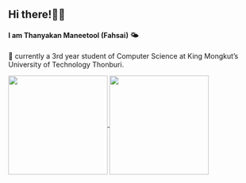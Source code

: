 ## Hi there!👋🏻 

####  I am Thanyakan Maneetool (Fahsai) 🌤 
🌟 currently a 3rd year student of Computer Science at King Mongkut’s University of Technology Thonburi.

<a href="https://github.com/fahsaifst/github-readme-stats">
  <img height=200 align="center" src="https://github-readme-stats.vercel.app/api?username=fahsaifst&theme=buefy" />
</a>
<a href="https://github.com/fahsaifst/convoychat">
  <img height=200 align="center" src="https://github-readme-stats.vercel.app/api/top-langs?username=fahsaifst&layout=compact&theme=buefy&langs_count=8&card_width=320" />
</a>
<!--
**fahsaifst/fahsaifst** is a ✨ _special_ ✨ repository because its `README.md` (this file) appears on your GitHub profile.

Here are some ideas to get you started:

- 🔭 I’m currently working on ...
- 🌱 I’m currently learning ...
- 👯 I’m looking to collaborate on ...
- 🤔 I’m looking for help with ...
- 💬 Ask me about ...
- 📫 How to reach me: ...
- 😄 Pronouns: ...
- ⚡ Fun fact: ...
-->
